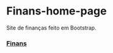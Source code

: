 # Finans-home-page

Site de finanças feito em Bootstrap.

### [Finans](https://henryke10x10.github.io/Finans-home-page/)
